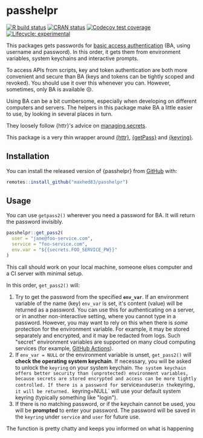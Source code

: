 # passhelpr

<!-- badges: start -->
[![R build status](https://github.com/maxheld83/passhelpr/workflows/R-CMD-check/badge.svg)](https://github.com/maxheld83/passhelpr/actions)
[![CRAN status](https://www.r-pkg.org/badges/version/passhelpr)](https://CRAN.R-project.org/package=passhelpr)
[![Codecov test coverage](https://codecov.io/gh/maxheld83/passhelpr/branch/master/graph/badge.svg)](https://codecov.io/gh/maxheld83/passhelpr?branch=master)
[![Lifecycle: experimental](https://img.shields.io/badge/lifecycle-experimental-orange.svg)](https://www.tidyverse.org/lifecycle/#experimental)
<!-- badges: end -->

This packages gets passwords for [basic access authentication](https://en.wikipedia.org/wiki/basic_access_authentication) (BA, using username and password).
In this order, it gets them from environment variables, system keychains and interactive prompts.

To access APIs from scripts, key and token authentication are both more convenient and secure than BA (keys and tokens can be tightly scoped and revoked).
You should use it over this whenever you can.
However, sometimes, only BA is available 😒.

Using BA can be a bit cumbersome, especially when developing on different computers and servers.
The helpers in this package make BA a little easier to use, by looking in several places in turn.

They loosely follow {httr}'s advice on [managing secrets](https://httr.r-lib.org/articles/secrets.html).

This package is a very thin wrapper around [{httr}](https://httr.r-lib.org), [{getPass}](https://cran.r-project.org/web/packages/getPass/index.html) and [{keyring}](https://github.com/r-lib/keyring).


## Installation

You can install the released version of {passhelpr} from [GitHub](https://github.com/maxheld83/passhelpr) with:

``` r
remotes::install_github("maxhed83/passhelpr")
```


## Usage

You can use `getpass2()` wherever you need a password for BA.
It will return the password invisibly.

```r
passhelpr::get_pass2(
  user = "jane@foo-service.com", 
  service = "foo-service.com", 
  env.var = "${{secrets.FOO_SERVICE_PW}}"
)
```

This call should work on your local machine, someone elses computer and a CI server with minimal setup.

In this order, `get_pass2()` will:

1. Try to get the password from the specified **`env_var`**.
  If an environment variable of the name (key) `env_var` is set, it's content (value) will be returned as a password.
  You can use this for authenticating on a server, or in another non-interactive setting, where you cannot type in a password.
  However, you may want to rely on this when there is *some* protection for the environment variable.
  For example, it may be stored separately and encrypted, and it may be redacted from logs.
  Such "secret" environment variables are supported on many cloud computing services (for example, [GitHub Actions](https://help.github.com/en/actions/configuring-and-managing-workflows/creating-and-storing-encrypted-secrets)).
2. If `env_var = NULL` or the environment variable is unset, `get_pass2()` will **check the operating system keychain**.
  If necessary, you will be asked to unlock the `keyring` on your system keychain.
  `The system keychain offers better security than (unprotected) environment variables, because secrets are stored encrypted and access can be more tightly controlled.
  If there is a password for `service` and `user` in the `keyring`, it will be returned.
  `keyring=NULL` will use your default system keyring (typically something like "login").
3. If there is no matching password, or if the keychain cannot be used, you will be **prompted** to enter your password.
  The password will be saved in the `keyring` under `service` and `user` for future use.

The function is pretty chatty and keeps you informed on what is happening
